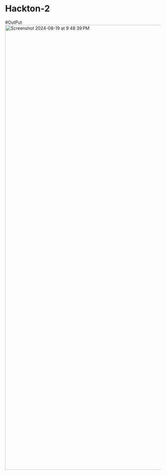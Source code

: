 # Hackton-2
#OutPut
<img width="1440" alt="Screenshot 2024-08-19 at 9 48 39 PM" src="https://github.com/user-attachments/assets/a34d7d01-90fa-4617-8958-dbdda21dddd7">
